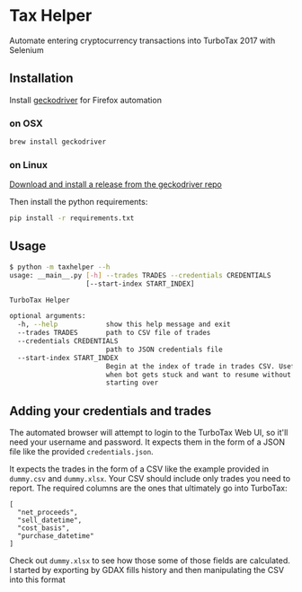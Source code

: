 # Tax Helper
Automate entering cryptocurrency transactions into TurboTax 2017 with Selenium

## Installation

Install [geckodriver](https://github.com/mozilla/geckodriver/) for Firefox automation

### on OSX
```bash
brew install geckodriver
```

### on Linux

[Download and install a release from the geckodriver repo](https://github.com/mozilla/geckodriver/releases)

Then install the python requirements:
```bash
pip install -r requirements.txt
```

## Usage

```bash
$ python -m taxhelper --h
usage: __main__.py [-h] --trades TRADES --credentials CREDENTIALS
                   [--start-index START_INDEX]

TurboTax Helper

optional arguments:
  -h, --help            show this help message and exit
  --trades TRADES       path to CSV file of trades
  --credentials CREDENTIALS
                        path to JSON credentials file
  --start-index START_INDEX
                        Begin at the index of trade in trades CSV. Useful for
                        when bot gets stuck and want to resume without
                        starting over
```

## Adding your credentials and trades

The automated browser will attempt to login to the TurboTax Web UI, so it'll need your username and password. It expects them
in the form of a JSON file like the provided `credentials.json`.

It expects the trades in the form of a CSV like the example provided in `dummy.csv` and `dummy.xlsx`. Your CSV should include only
trades you need to report. The required columns are the ones that ultimately go into TurboTax:
```
[
  "net_proceeds",
  "sell_datetime",
  "cost_basis",
  "purchase_datetime"
]
```

Check out `dummy.xlsx` to see how those some of those fields are calculated. I started by exporting by GDAX fills history and then manipulating
the CSV into this format
